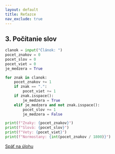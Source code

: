 ```yaml
---
layout: default
title: Reťazce
nav_exclude: true
---
```


## 3. Počítanie slov
```python
clanok = input("Článok: ")
pocet_znakov = 0
pocet_slov = 0
pocet_viet = 0
je_medzera = True

for znak in clanok:
    pocet_znakov += 1
    if znak == ".":
        pocet_viet += 1
    if znak.isspace():
        je_medzera = True
    elif je_medzera and not znak.isspace():
        pocet_slov += 1
        je_medzera = False

print(f"Znaky: {pocet_znakov}")
print(f"Slová: {pocet_slov}")
print(f"Vety: {pocet_viet}")
print(f"Normostany: {int(pocet_znakov / 1800)}")
```

[Späť na úlohu](/coding/beginner/5-chapter/3.html)